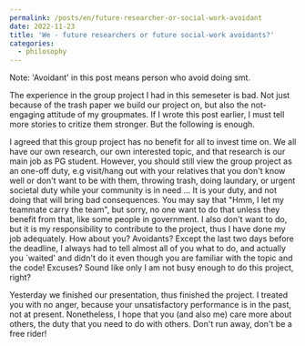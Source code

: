 ```yaml
---
permalink: /posts/en/future-researcher-or-social-work-avoidant
date: 2022-11-23
title: 'We - future researchers or future social-work avoidants?'
categories:
  - philosophy
---
```


Note: 'Avoidant' in this post means person who avoid doing smt.

The experience in the group project I had in this semeseter is bad. Not just because of the trash paper we build our project on, but also the not-engaging attitude of my groupmates. If I wrote this post earlier, I must tell more stories to critize them stronger. But the following is enough.

I agreed that this group project has no benefit for all to invest time on. We all have our own research, our own interested topic, and that research is our main job as PG student. However, you should still view the group project as an one-off duty, e.g visit/hang out with your relatives that you don't know well or don't want to be with them, throwing trash, doing laundary, or urgent societal duty while your community is in need ... It is your duty, and not doing that will bring bad consequences. You may say that "Hmm, I let my teammate carry the team", but sorry, no one want to do that unless they benefit from that, like some people in government. I also don't want to do, but it is my responsibility to contribute to the project, thus I have done my job adequately. How about you? Avoidants? Except the last two days before the deadline, I always had to tell almost all of you what to do, and actually you `waited' and didn't do it even though you are familiar with the topic and the code! Excuses? Sound like only I am not busy enough to do this project, right?

Yesterday we finished our presentation, thus finished the project. I treated you with no anger, because your unsatisfactory performance is in the past, not at present. Nonetheless, I hope that you (and also me) care more about others, the duty that you need to do with others. Don't run away, don't be a free rider!